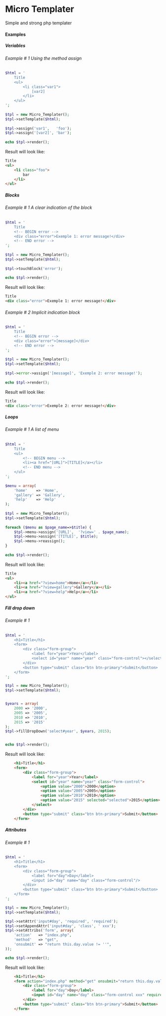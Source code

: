 Micro Templater
===============

Simple and strong php templater

#### Examples

##### Veriables
###### Example # 1 Using the method assign

```php
$html = '
    Title
    <ul>
        <li class="var1">
            [var2]
        </li>
    </ul>
';
 
$tpl = new Micro_Templater();
$tpl->setTemplate($html);
 
$tpl->assign('var1',   'foo');
$tpl->assign('[var2]', 'bar');
 
echo $tpl->render();
```
Result will look like:

```html
Title
<ul>
    <li class="foo">
        bar
    </li>
</ul>
```

##### Blocks

###### Example # 1 A clear indication of the block
```php
$html = '
    Title
    <!-- BEGIN error -->
    <div class="error">Exemple 1: error message!</div>
    <!-- END error -->
';
 
$tpl = new Micro_Templater();
$tpl->setTemplate($html);
 
$tpl->touchBlock('error');
 
echo $tpl->render();
```
Result will look like:

```html
Title
<div class="error">Exemple 1: error message!</div>
```

###### Example # 2 Implicit indication block
```php
$html = '
    Title
    <!-- BEGIN error -->
    <div class="error">[message]</div>
    <!-- END error -->
';
 
$tpl = new Micro_Templater();
$tpl->setTemplate($html);
 
$tpl->error->assign('[message]', 'Exemple 2: error message!');
 
echo $tpl->render();
```
Result will look like:

```html
Title
<div class="error">Exemple 2: error message!</div>
```

##### Loops

###### Example # 1 A list of menu
```php
$html = '
    Title
    <ul>
        <!-- BEGIN menu -->
        <li><a href="[URL]">[TITLE]</a></li>
        <!-- END menu -->
    </ul>
';
 
$menu = array(
    'home'    => 'Home',
    'gallery' => 'Gallery',
    'help'    => 'Help'
);
 
$tpl = new Micro_Templater();
$tpl->setTemplate($html);
 
foreach ($menu as $page_name=>$title) {
    $tpl->menu->assign('[URL]',  '?view=' . $page_name);
    $tpl->menu->assign('[TITLE]', $title);
    $tpl->menu->reassign();
}
 
echo $tpl->render();
```
Result will look like:

```html
Title
<ul>
    <li><a href="?view=home">Home</a></li>
    <li><a href="?view=gallery">Gallery</a></li>
    <li><a href="?view=help">Help</a></li>
</ul>
```


##### Fill drop down

###### Example # 1 
```php
$html = '
    <h1>Title</h1>
    <form>
        <div class="form-group">
            <label for="year">Year</label>
            <select id="year" name="year" class="form-control"></select>
        </div>
        <button type="submit" class="btn btn-primary">Submit</button>
    </form>
';

$tpl = new Micro_Templater();
$tpl->setTemplate($html);


$years = array(
    2000 => '2000',
    2005 => '2005',
    2010 => '2010',
    2015 => '2015'
);
$tpl->fillDropDown('select#year', $years, 2015);


echo $tpl->render();
```
Result will look like:

```html
    <h1>Title</h1>
    <form>
        <div class="form-group">
            <label for="year">Year</label>
            <select id="year" name="year" class="form-control">
                <option value="2000">2000</option>
                <option value="2005">2005</option>
                <option value="2010">2010</option>
                <option value="2015" selected="selected">2015</option>
            </select>
        </div>
        <button type="submit" class="btn btn-primary">Submit</button>
    </form>
```


##### Attributes

###### Example # 1 
```php
$html = '
    <h1>Title</h1>
    <form>
        <div class="form-group">
            <label for="day">Day</label>
            <input id="day" name="day" class="form-control"/>
        </div>
        <button type="submit" class="btn btn-primary">Submit</button>
    </form>
';

$tpl = new Micro_Templater();
$tpl->setTemplate($html);

$tpl->setAttr('input#day', 'required', 'required');
$tpl->setAppendAttr('input#day', 'class', ' xxx');
$tpl->setAttribs('form', array(
    'action'   => "index.php",
    'method'   => "get",
    'onsubmit' => "return this.day.value != ''",
));

echo $tpl->render();
```
Result will look like:

```html
    <h1>Title</h1>
    <form action="index.php" method="get" onsubmit="return this.day.value != ''">
        <div class="form-group">
            <label for="day">Day</label>
            <input id="day" name="day" class="form-control xxx" required="required"/>
        </div>
        <button type="submit" class="btn btn-primary">Submit</button>
    </form>
```
